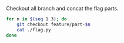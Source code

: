 Checkout all branch and concat the flag parts.

```bash
for n in $(seq 1 3); do
    git checkout feature/part-$n
    cat ./flag.py
done
```

